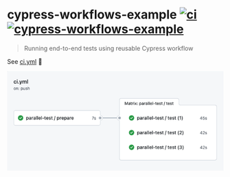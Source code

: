 # cypress-workflows-example [![ci](https://github.com/bahmutov/cypress-workflows-example/actions/workflows/ci.yml/badge.svg?branch=main&event=push)](https://github.com/bahmutov/cypress-workflows-example/actions/workflows/ci.yml) [![cypress-workflows-example](https://img.shields.io/endpoint?url=https://dashboard.cypress.io/badge/simple/4sbbqf/main&style=flat&logo=cypress)](https://dashboard.cypress.io/projects/4sbbqf/runs)
> Running end-to-end tests using reusable Cypress workflow

See [ci.yml](./.github/workflows/ci.yml) 🤯

![Parallel workflow](./images/parallel.png)
